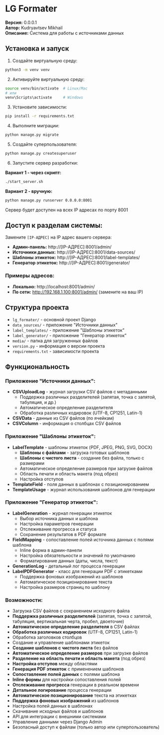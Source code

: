 # LG Formater

**Версия:** 0.0.0.1  
**Автор:** Kudryavtsev Mikhail  
**Описание:** Система для работы с источниками данных

## Установка и запуск

1. Создайте виртуальную среду:
```bash
python3 -m venv venv
```

2. Активируйте виртуальную среду:
```bash
source venv/bin/activate  # Linux/Mac
# или
venv\Scripts\activate     # Windows
```

3. Установите зависимости:
```bash
pip install -r requirements.txt
```

4. Выполните миграции:
```bash
python manage.py migrate
```

5. Создайте суперпользователя:
```bash
python manage.py createsuperuser
```

6. Запустите сервер разработки:

**Вариант 1 - через скрипт:**
```bash
./start_server.sh
```

**Вариант 2 - вручную:**
```bash
python manage.py runserver 0.0.0.0:8001
```

Сервер будет доступен на всех IP адресах по порту 8001

## Доступ к разделам системы:

Замените `[IP-АДРЕС]` на IP адрес вашего сервера:

- **Админ-панель:** http://[IP-АДРЕС]:8001/admin/
- **Источники данных:** http://[IP-АДРЕС]:8001/data-sources/
- **Шаблоны этикеток:** http://[IP-АДРЕС]:8001/label-templates/
- **Генератор этикеток:** http://[IP-АДРЕС]:8001/generator/

### Примеры адресов:
- **Локально:** http://localhost:8001/admin/
- **По сети:** http://192.168.1.100:8001/admin/ (замените на ваш IP)

## Структура проекта

- `lg_formater/` - основной проект Django
- `data_sources/` - приложение "Источники данных"
- `label_templates/` - приложение "Шаблоны этикеток"
- `label_generator/` - приложение "Генератор этикеток"
- `media/` - папка для загруженных файлов
- `version.py` - информация о версии проекта
- `requirements.txt` - зависимости проекта

## Функциональность

### Приложение "Источники данных":
- **CSVUploadLog** - журнал загрузки CSV файлов с метаданными
  - Поддержка различных разделителей (запятая, точка с запятой, табуляция, и др.)
  - Автоматическое определение разделителя
  - Обработка различных кодировок (UTF-8, CP1251, Latin-1)
- **CSVData** - данные из CSV файлов (по ячейкам)
- **CSVColumn** - информация о столбцах CSV файлов

### Приложение "Шаблоны этикеток":
- **LabelTemplate** - шаблоны этикеток (PDF, JPEG, PNG, SVG, DOCX)
  - **Шаблоны с файлами** - загрузка готовых шаблонов
  - **Шаблоны с чистого листа** - создание без файла, только с размерами
  - Автоматическое определение размеров при загрузке файлов
  - Область печати и область макета (под обрез)
  - Настройка отступов
- **TemplateField** - поля данных в шаблонах с позиционированием
- **TemplateUsage** - журнал использования шаблонов для генерации

### Приложение "Генератор этикеток":
- **LabelGeneration** - журнал генерации этикеток
  - Выбор источника данных и шаблона
  - Настройка параметров генерации
  - Отслеживание прогресса и статуса
  - Сохранение результатов в PDF формате
- **FieldMapping** - сопоставление полей источника данных с полями шаблона
  - Inline форма в админ-панели
  - Настройка обязательности и значений по умолчанию
  - Форматирование данных (даты, числа, текст)
- **GenerationLog** - детальный лог процесса генерации
- **LabelPDFGenerator** - класс для генерации PDF с этикетками
  - Поддержка фоновых изображений из шаблонов
  - Автоматическое позиционирование текста
  - Настройка размеров страниц по шаблону

### Возможности:
- Загрузка CSV файлов с сохранением исходного файла
- **Поддержка различных разделителей** (запятая, точка с запятой, табуляция, вертикальная черта, пробел, двоеточие)
- **Автоматическое определение разделителя** в CSV файлах
- **Обработка различных кодировок** (UTF-8, CP1251, Latin-1)
- Обработка заголовков столбцов
- Создание и управление шаблонами этикеток
- **Создание шаблонов с чистого листа** без файлов
- **Автоматическое определение размеров** при загрузке файлов
- **Разделение на область печати и область макета** (под обрез)
- **Настройка отступов** между областями
- **Генерация PDF этикеток** с применением шаблонов
- **Сопоставление полей данных** с полями шаблона
- **Inline формы** для настройки сопоставления полей
- **Отслеживание прогресса** генерации в реальном времени
- **Детальное логирование** процесса генерации
- **Автоматическое позиционирование** текста на этикетках
- **Поддержка фоновых изображений** из шаблонов
- Настройка полей данных в шаблонах
- Скачивание исходных файлов и шаблонов
- API для интеграции с внешними системами
- Управление данными через Django Admin
- Безопасный доступ к файлам (только автор или суперпользователь)
